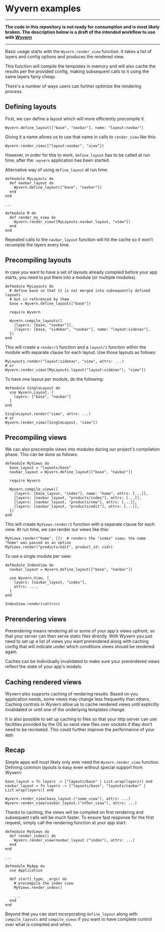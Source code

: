 # Wyvern examples

---

**The code in this repository is not ready for consumption and is most likely broken. The description below is a draft of the intended workflow to use with [Wyvern](https://github.com/alco/wyvern)**

---

Basic usage starts with the `Wyvern.render_view` function. It takes a list of
layers and config options and produces the rendered view.

This function will compile the templates in memory and will also cache the
results per the provided config, making subsequent calls to it using the same
layers fairly cheap.

There's a number of ways users can further optimize the rendering process.


## Defining layouts

First, we can define a layout which will more efficiently precompile it.

```
Wyvern.define_layout(["base", "navbar"], name: "layout:navbar")
```

Giving it a name allows us to use that name in calls to `render_view` like this:

```
Wyvern.render_view(["layout:navbar", "view"])
```

However, in order for this to work, `define_layout` has to be called at run
time, after the `:wyvern` application has been started.

Alternative way of using `define_layout` at run time:

```
defmodule MyLayouts do
  def navbar_layout do
    Wyvern.define_layout(["base", "navbar"])
  end
end

...

defmodule M do
  def render_my_view do
    Wyvern.render_view([MyLayouts.navbar_layout, "view"])
  end
end
```

Repeated calls to the `navbar_layout` function will hit the cache so it won't
recompile the layers every time.


## Precompiling layouts

In case you want to have a set of layouts already compiled before your app
starts, you need to put them into a module (or multiple modules).

```
defmodule MyLayouts do
  # define base so that it is not merged into subsequently defined layouts
  # but is referenced by them
  base = Wyvern.define_layout(["base"])

  require Wyvern

  Wyvern.compile_layouts([
    [layers: [base, "navbar"]],
    [layers: [base, "sidebar", "navbar"], name: "layout:sidenav"],
  ])
end
```

This will create a `render/3` function and a `layout/1` function within the
module with separate clause for each layout. Use those layouts as follows:

```
MyLayouts.render("layout:sidenav", "view", attrs: ...)
# or
Wyvern.render_view([MyLayouts.layout("layout:sidenav"), "view"])
```

To have one layout per module, do the following:

```
defmodule SingleLayout do
  use Wyvern.Layout, [
    layers: ["base", "navbar"]
  ]
end

SingleLayout.render("view", attrs: ...)
# or
Wyvern.render_view([SingleLayout, "view"])
```


## Precompiling views

We can also precompile views into modules during our project's compilation
phase. This can be done as follows:

```
defmodule MyViews do
  base_layout = "layouts/base"
  navbar_layout = Wyvern.define_layout(["base", "navbar"])

  require Wyvern

  Wyvern.compile_views([
    [layers: [base_layout, "index"], name: "home", attrs: [...]],
    [layers: [navbar_layout, "products/index"], attrs: [...]],
    [layers: [navbar_layout, "products/new"], attrs: [...]],
    [layers: [navbar_layout, "products/edit"], attrs: [...]],
  ])
end
```

This will create `MyViews.render/2` function with a separate clause for each
view. At run time, we can render our views like this:

```
MyViews.render("home", [])  # renders the "index" view; the name "home" was passed as an option
MyViews.render("products/edit", product_id: <id>)
```

To use a single module per view:

```
defmodule IndexView do
  navbar_layout = Wyvern.define_layout(["base", "navbar"])

  use Wyvern.View, [
    layers: [navbar_layout, "index"],
    attrs: ...,
  ]
end

IndexView.render(<attrs>)
```


## Prerendering views

Prerendering means rendering all or some of your app's views upfront, so that
your server can then serve static files directly. With Wyvern you just need to
set up a list of views you want prerendered along with caching config that will
indicate under which conditions views should be rendered again.

Caches can be individually invalidated to make sure your prerendered views
reflect the state of your app's models.


## Caching rendered views

Wyvern also supports caching of rendering results. Based on you application
needs, some views may change less frequently than others. Caching controls in
Wyvern allow us to cache rendered views until explicitly invalidated or until
one of the underlying templates change.

It is also possible to set up caching to files so that your http server can use
facilities provided by the OS so send view files over sockets if they don't
need to be recreated. This could further improve the performance of your app.


## Recap

Simple apps will most likely only ever need the `Wyvern.render_view` function.
Defining common layouts is easy even without special support from Wyvern:

```
base_layout = fn layers -> ["layouts/base" | List.wrap(layers)] end
navbar_layout = fn layers -> ["layouts/base", "layouts/navbar" | List.wrap(layers)] end

Wyvern.render_view(base_layout.("some_view"), attrs: ...)
Wyvern.render_view(navbar_layout.("other_view"), attrs: ...)
```

Thanks to caching, the views will be compiled on first rendering and subsequent
calls will be much faster. To ensure fast response for the first request,
simply call the rendering function at your app start:

```
defmodule MyViews do
  def render_index() do
    Wyvern.render_view(navbar_layout.("index"), attrs: ...)
  end
end

...

defmodule MyApp do
  use Application

  def start(_type, _args) do
    # precompile the index view
    MyViews.render_index()

    ...
  end
end
```


Beyond that you can start incorporating `define_layout` along with
`compile_layouts` and `compile_views` if you want to have complete control over
what is compiled and when.
